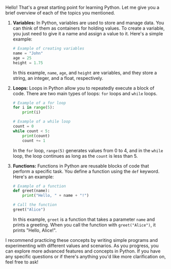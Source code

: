 Hello! That's a great starting point for learning Python. Let me give you a brief overview of each of the topics you mentioned.

1. **Variables:**
   In Python, variables are used to store and manage data. You can think of them as containers for holding values. To create a variable, you just need to give it a name and assign a value to it. Here's a simple example:

   ```python
   # Example of creating variables
   name = "John"
   age = 25
   height = 1.75
   ```

   In this example, `name`, `age`, and `height` are variables, and they store a string, an integer, and a float, respectively.

2. **Loops:**
   Loops in Python allow you to repeatedly execute a block of code. There are two main types of loops: `for` loops and `while` loops.

   ```python
   # Example of a for loop
   for i in range(5):
       print(i)

   # Example of a while loop
   count = 0
   while count < 5:
       print(count)
       count += 1
   ```

   In the `for` loop, `range(5)` generates values from 0 to 4, and in the `while` loop, the loop continues as long as the `count` is less than 5.

3. **Functions:**
   Functions in Python are reusable blocks of code that perform a specific task. You define a function using the `def` keyword. Here's an example:

   ```python
   # Example of a function
   def greet(name):
       print("Hello, " + name + "!")

   # Call the function
   greet("Alice")
   ```

   In this example, `greet` is a function that takes a parameter `name` and prints a greeting. When you call the function with `greet("Alice")`, it prints "Hello, Alice!".

I recommend practicing these concepts by writing simple programs and experimenting with different values and scenarios. As you progress, you can explore more advanced features and concepts in Python. If you have any specific questions or if there's anything you'd like more clarification on, feel free to ask!
